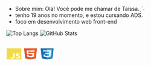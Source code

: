 - Sobre mim: Olá! Você pode me chamar de Taíssa.ˎˊ˗
- tenho 19 anos no momento, e estou cursando ADS.
- foco em desenvolvimento web front-end

![Top Langs](https://github-readme-stats.vercel.app/api/top-langs/?username=T-more-create&layout=compact&theme=dark&langs_count=10_layout=compact&langs_count=10&scale=1.5)
![GitHub Stats](https://github-readme-stats.vercel.app/api?username=T-more-create&show_icons=true&theme=dark&count_show_icons=true&scale=0.8_private=true&hide=contribs,prs)
<div> <style="display: inline_block"><br>
  <img align="center" alt="Js" height="30" width="40" src="https://raw.githubusercontent.com/devicons/devicon/master/icons/javascript/javascript-plain.svg">
  <img align="center" alt="HTML" height="30" width="40" src="https://raw.githubusercontent.com/devicons/devicon/master/icons/html5/html5-original.svg">
  <img align="center" alt="CSS" height="30" width="40" src="https://raw.githubusercontent.com/devicons/devicon/master/icons/css3/css3-original.svg">
</div>
<br>
